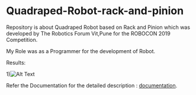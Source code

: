 # Quadraped-Robot-rack-and-pinion
Repository is about Quadraped Robot based on Rack and Pinion which was developed by The Robotics Forum Vit,Pune for the ROBOCON 2019 Competition.

My Role was as a Programmer for the development of Robot.

Results:

1)![Alt Text](results/straight.gif)



Refer the Documentation for the detailed description : [documentation](Rnp_documentation_elex.pdf).
